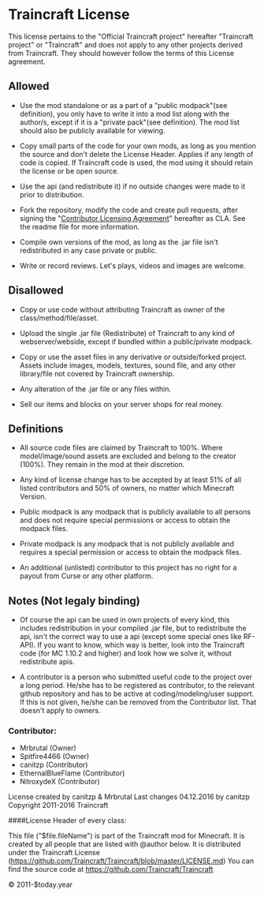# Traincraft License

This license pertains to the "Official Traincraft project" hereafter "Traincraft project" or "Traincraft" and does not apply to any other projects
derived from Traincraft. They should however follow the terms of this License agreement.

## Allowed
* Use the mod standalone or as a part of a "public modpack"(see definition), you only have to write it into a mod list along with the author/s, 
  except if it is a "private pack"(see definition). The mod list should also be publicly available for viewing.

* Copy small parts of the code for your own mods, as long as you mention the source and don't delete the License Header.
  Applies if any length of code is copied. If Traincraft code is used, the mod using it should retain the license or be open source.

* Use the api (and redistribute it) if no outside changes were made to it prior to distribution.

* Fork the repository, modify the code and create pull requests, after signing the "[Contributor Licensing Agreement](https://cla-assistant.io/Mrbrutal/Traincraft)" hereafter as CLA.
  See the readme file for more information.

* Compile own versions of the mod, as long as the .jar file isn't redistributed in any case private or public.

* Write or record reviews. Let's plays, videos and images are welcome.
   
## Disallowed
* Copy or use code without attributing Traincraft as owner of the class/method/file/asset.

* Upload the single .jar file (Redistribute) of Traincraft to any kind of webserver/webside, except if bundled within a public/private modpack.

* Copy or use the asset files in any derivative or outside/forked project. Assets include images, models, textures, sound file, 
  and any other library/file not covered by Traincraft ownership.

* Any alteration of the .jar file or any files within.

* Sell our items and blocks on your server shops for real money.

## Definitions

* All source code files are claimed by Traincraft to 100%. Where model/image/sound assets are excluded and belong to the creator (100%).
  They remain in the mod at their discretion.

* Any kind of license change has to be accepted by at least 51% of all listed contributors and 50% of owners, no matter which Minecraft Version.
  
* Public modpack is any modpack that is publicly available to all persons and does not require special permissions or access to obtain the modpack files.

* Private modpack is any modpack that is not publicly available and requires a special permission or access to obtain the modpack files.

* An additional (unlisted) contributor to this project has no right for a payout from Curse or any other platform.
   
## Notes (Not legaly binding)

* Of course the api can be used in own projects of every kind, this includes redistribution in your compiled .jar file, but
  to redistribute the api, isn't the correct way to use a api (except some special ones like RF-API). If you want to know,
  which way is better, look into the Traincraft code (for MC 1.10.2 and higher) and look how we solve it, without redistribute apis.
   
* A contributor is a person who submitted useful code to the project over a long period. He/she has to be registered as contributor,
  to the relevant github repository and has to be active at coding/modeling/user support. If this is not given, he/she can be removed from the Contributor list.
  That doesn't apply to owners.


### Contributor:
* Mrbrutal (Owner)
* Spitfire4466 (Owner)
* canitzp (Contributor)
* EthernalBlueFlame (Contributor)
* NitroxydeX (Contributor)


License created by canitzp & Mrbrutal
Last changes 04.12.2016 by canitzp
Copyright 2011-2016 Traincraft

####License Header of every class:

This file ("$file.fileName") is part of the Traincraft mod for Minecraft.
It is created by all people that are listed with @author below.
It is distributed under the Traincraft License (https://github.com/Traincraft/Traincraft/blob/master/LICENSE.md)
You can find the source code at https://github.com/Traincraft/Traincraft

© 2011-$today.year
